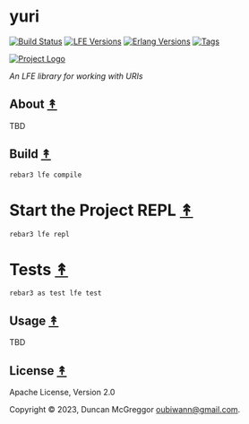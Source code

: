# yuri

[![Build Status][gh-actions-badge]][gh-actions]
[![LFE Versions][lfe badge]][lfe]
[![Erlang Versions][erlang badge]][version]
[![Tags][github tags badge]][github tags]

[![Project Logo][logo]][logo-large]

*An LFE library for working with URIs*

## About [&#x219F;](#table-of-contents)

TBD

## Build [&#x219F;](#table-of-contents)

```shell
rebar3 lfe compile
```

# Start the Project REPL [&#x219F;](#table-of-contents)

```shell
rebar3 lfe repl
```

# Tests [&#x219F;](#table-of-contents)

```shell
rebar3 as test lfe test
```

## Usage [&#x219F;](#table-of-contents)

TBD

## License [&#x219F;](#table-of-contents)

Apache License, Version 2.0

Copyright © 2023, Duncan McGreggor <oubiwann@gmail.com>.

[//]: ---Named-Links---

[logo]: priv/images/logo.jpg
[logo-large]: priv/images/logo.jpg
[gh-actions-badge]: https://github.com/lfex/yuri/workflows/build/badge.svg
[gh-actions]: https://github.com/lfex/yuri/actions?query=workflow%3Abuild+
[lfe]: https://github.com/lfe/lfe
[lfe badge]: https://img.shields.io/badge/lfe-2.1-blue.svg
[erlang badge]: https://img.shields.io/badge/erlang-20%20to%2026-blue.svg
[version]: https://github.com/lfex/yuri/blob/master/.github/workflows/cicd.yml
[github tags]: https://github.com/lfex/yuri/tags
[github tags badge]: https://img.shields.io/github/tag/ORG/yuri.svg
